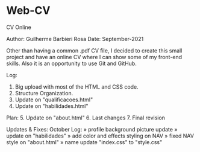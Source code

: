 # Web-CV
CV Online

Author: Guilherme Barbieri Rosa
Date: September-2021

Other than having a common .pdf CV file, I decided to create this small project and have an online CV where I can show some of my front-end skills.
Also it is an opportunity to use Git and GitHub.

Log:
1. Big upload with most of the HTML and CSS code.
2. Structure Organization.
3. Update on "qualificacoes.html"
4. Update on "habilidades.html"

Plan:
5. Update on "about.html"
6. Last changes
7. Final revision
 
Updates & Fixes:
October Log:
» profile background picture update
» update on "habilidades"
» add color and effects styling on NAV
» fixed NAV style on "about.html"
» name update "index.css" to "style.css"
